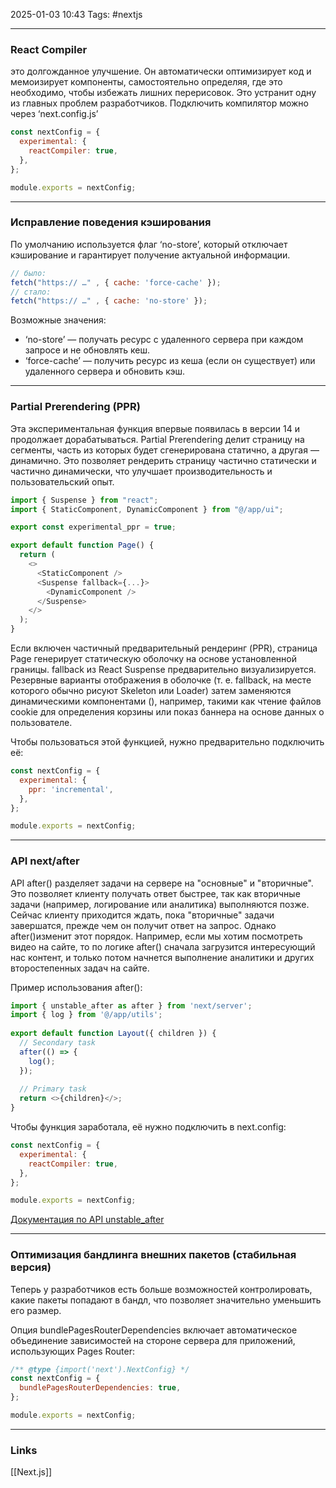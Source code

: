2025-01-03 10:43
Tags: #nextjs 

---

### React Compiler
это долгожданное улучшение. Он автоматически оптимизирует код и мемоизирует компоненты, самостоятельно определяя, где это необходимо, чтобы избежать лишних перерисовок. Это устранит одну из главных проблем разработчиков. Подключить компилятор можно через ‘next.config.js’
```js
const nextConfig = {  
  experimental: {    
    reactCompiler: true,  
  },
}; 

module.exports = nextConfig;
```

---

### Исправление поведения кэширования
По умолчанию используется флаг ‘no-store’, который отключает кэширование и гарантирует получение актуальной информации.
```js
// было:
fetch("https:// …" , { cache: 'force-cache' });
// стало:
fetch("https:// …" , { cache: 'no-store' });
```
Возможные значения:
- ‘no-store’ — получать ресурс с удаленного сервера при каждом запросе и не обновлять кеш.
- ‘force-cache’ — получить ресурс из кеша (если он существует) или удаленного сервера и обновить кэш.

---

### Partial Prerendering (PPR)
Эта экспериментальная функция впервые появилась в версии 14 и продолжает дорабатываться. Partial Prerendering делит страницу на сегменты, часть из которых будет сгенерирована статично, а другая — динамично. Это позволяет рендерить страницу частично статически и частично динамически, что улучшает производительность и пользовательский опыт.
```js
import { Suspense } from "react";
import { StaticComponent, DynamicComponent } from "@/app/ui";

export const experimental_ppr = true;

export default function Page() {  
  return (    
    <>	     
      <StaticComponent />
      <Suspense fallback={...}>
        <DynamicComponent />	    
      </Suspense>     
    </>
  );
}
```
Если включен частичный предварительный рендеринг (PPR), страница Page генерирует статическую оболочку на основе установленной границы<Suspense />. fallback из React Suspense предварительно визуализируется.
Резервные варианты отображения в оболочке (т. е. fallback, на месте которого обычно рисуют Skeleton или Loader) затем заменяются динамическими компонентами (<DynamicComponent />), например, такими как чтение файлов cookie для определения корзины или показ баннера на основе данных о пользователе.

Чтобы пользоваться этой функцией, нужно предварительно подключить её:
```js
const nextConfig = {  
  experimental: {   
    ppr: 'incremental',  
  },
};

module.exports = nextConfig;
```

---

### API next/after
API after() разделяет задачи на сервере на "основные" и "вторичные". Это позволяет клиенту получать ответ быстрее, так как вторичные задачи (например, логирование или аналитика) выполняются позже. Сейчас клиенту приходится ждать, пока "вторичные" задачи завершатся, прежде чем он получит ответ на запрос. Однако after()изменит этот порядок. Например, если мы хотим посмотреть видео на сайте, то по логике after() сначала загрузится интересующий нас контент, и только потом начнется выполнение аналитики и других второстепенных задач на сайте.

Пример использования after():
```js
import { unstable_after as after } from 'next/server';
import { log } from '@/app/utils';
 
export default function Layout({ children }) {
  // Secondary task
  after(() => {
    log();
  });
 
  // Primary task
  return <>{children}</>;
}
```
Чтобы функция заработала, её нужно подключить в next.config:
```js
const nextConfig = {
  experimental: {
    reactCompiler: true,
  },
};

module.exports = nextConfig;
```

[Документация по API unstable_after](https://nextjs.org/docs/app/api-reference/functions/unstable_after)

---

### Оптимизация бандлинга внешних пакетов (стабильная версия)
Теперь у разработчиков есть больше возможностей контролировать, какие пакеты попадают в бандл, что позволяет значительно уменьшить его размер.

Опция bundlePagesRouterDependencies включает автоматическое объединение зависимостей на стороне сервера для приложений, использующих Pages Router:
```js
/** @type {import('next').NextConfig} */
const nextConfig = {  
  bundlePagesRouterDependencies: true,
};

module.exports = nextConfig;
```

---
### Links
[[Next.js]]
